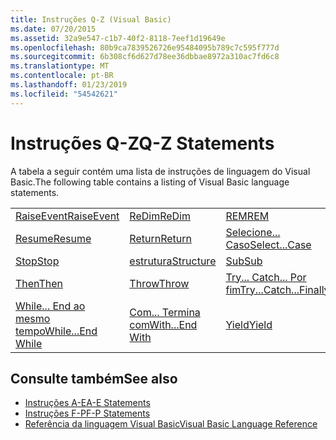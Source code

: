 ```yaml
---
title: Instruções Q-Z (Visual Basic)
ms.date: 07/20/2015
ms.assetid: 32a9e547-c1b7-40f2-8118-7eef1d19649e
ms.openlocfilehash: 80b9ca7839526726e95484095b789c7c595f777d
ms.sourcegitcommit: 6b308cf6d627d78ee36dbbae8972a310ac7fd6c8
ms.translationtype: MT
ms.contentlocale: pt-BR
ms.lasthandoff: 01/23/2019
ms.locfileid: "54542621"
---
```

# <a name="q-z-statements"></a><span data-ttu-id="f1e2a-102">Instruções Q-Z</span><span class="sxs-lookup"><span data-stu-id="f1e2a-102">Q-Z Statements</span></span>
<span data-ttu-id="f1e2a-103">A tabela a seguir contém uma lista de instruções de linguagem do Visual Basic.</span><span class="sxs-lookup"><span data-stu-id="f1e2a-103">The following table contains a listing of Visual Basic language statements.</span></span>  
  
|||||  
|---|---|---|---|  
|[<span data-ttu-id="f1e2a-104">RaiseEvent</span><span class="sxs-lookup"><span data-stu-id="f1e2a-104">RaiseEvent</span></span>](../../../visual-basic/language-reference/statements/raiseevent-statement.md)|[<span data-ttu-id="f1e2a-105">ReDim</span><span class="sxs-lookup"><span data-stu-id="f1e2a-105">ReDim</span></span>](../../../visual-basic/language-reference/statements/redim-statement.md)|[<span data-ttu-id="f1e2a-106">REM</span><span class="sxs-lookup"><span data-stu-id="f1e2a-106">REM</span></span>](../../../visual-basic/language-reference/statements/rem-statement.md)|[<span data-ttu-id="f1e2a-107">RemoveHandler</span><span class="sxs-lookup"><span data-stu-id="f1e2a-107">RemoveHandler</span></span>](../../../visual-basic/language-reference/statements/removehandler-statement.md)|  
|[<span data-ttu-id="f1e2a-108">Resume</span><span class="sxs-lookup"><span data-stu-id="f1e2a-108">Resume</span></span>](../../../visual-basic/language-reference/statements/resume-statement.md)|[<span data-ttu-id="f1e2a-109">Return</span><span class="sxs-lookup"><span data-stu-id="f1e2a-109">Return</span></span>](../../../visual-basic/language-reference/statements/return-statement.md)|[<span data-ttu-id="f1e2a-110">Selecione... Caso</span><span class="sxs-lookup"><span data-stu-id="f1e2a-110">Select...Case</span></span>](../../../visual-basic/language-reference/statements/select-case-statement.md)|[<span data-ttu-id="f1e2a-111">Set</span><span class="sxs-lookup"><span data-stu-id="f1e2a-111">Set</span></span>](../../../visual-basic/language-reference/statements/set-statement.md)|  
|[<span data-ttu-id="f1e2a-112">Stop</span><span class="sxs-lookup"><span data-stu-id="f1e2a-112">Stop</span></span>](../../../visual-basic/language-reference/statements/stop-statement.md)|[<span data-ttu-id="f1e2a-113">estrutura</span><span class="sxs-lookup"><span data-stu-id="f1e2a-113">Structure</span></span>](../../../visual-basic/language-reference/statements/structure-statement.md)|[<span data-ttu-id="f1e2a-114">Sub</span><span class="sxs-lookup"><span data-stu-id="f1e2a-114">Sub</span></span>](../../../visual-basic/language-reference/statements/sub-statement.md)|[<span data-ttu-id="f1e2a-115">SyncLock</span><span class="sxs-lookup"><span data-stu-id="f1e2a-115">SyncLock</span></span>](../../../visual-basic/language-reference/statements/synclock-statement.md)|  
|[<span data-ttu-id="f1e2a-116">Then</span><span class="sxs-lookup"><span data-stu-id="f1e2a-116">Then</span></span>](../../../visual-basic/language-reference/statements/then-statement.md)|[<span data-ttu-id="f1e2a-117">Throw</span><span class="sxs-lookup"><span data-stu-id="f1e2a-117">Throw</span></span>](../../../visual-basic/language-reference/statements/throw-statement.md)|[<span data-ttu-id="f1e2a-118">Try... Catch... Por fim</span><span class="sxs-lookup"><span data-stu-id="f1e2a-118">Try...Catch...Finally</span></span>](../../../visual-basic/language-reference/statements/try-catch-finally-statement.md)|[<span data-ttu-id="f1e2a-119">Using</span><span class="sxs-lookup"><span data-stu-id="f1e2a-119">Using</span></span>](../../../visual-basic/language-reference/statements/using-statement.md)|  
|[<span data-ttu-id="f1e2a-120">While... End ao mesmo tempo</span><span class="sxs-lookup"><span data-stu-id="f1e2a-120">While...End While</span></span>](../../../visual-basic/language-reference/statements/while-end-while-statement.md)|[<span data-ttu-id="f1e2a-121">Com... Termina com</span><span class="sxs-lookup"><span data-stu-id="f1e2a-121">With...End With</span></span>](../../../visual-basic/language-reference/statements/with-end-with-statement.md)|[<span data-ttu-id="f1e2a-122">Yield</span><span class="sxs-lookup"><span data-stu-id="f1e2a-122">Yield</span></span>](../../../visual-basic/language-reference/statements/yield-statement.md)||  
  
## <a name="see-also"></a><span data-ttu-id="f1e2a-123">Consulte também</span><span class="sxs-lookup"><span data-stu-id="f1e2a-123">See also</span></span>
- [<span data-ttu-id="f1e2a-124">Instruções A-E</span><span class="sxs-lookup"><span data-stu-id="f1e2a-124">A-E Statements</span></span>](../../../visual-basic/language-reference/statements/a-e-statements.md)
- [<span data-ttu-id="f1e2a-125">Instruções F-P</span><span class="sxs-lookup"><span data-stu-id="f1e2a-125">F-P Statements</span></span>](../../../visual-basic/language-reference/statements/f-p-statements.md)
- [<span data-ttu-id="f1e2a-126">Referência da linguagem Visual Basic</span><span class="sxs-lookup"><span data-stu-id="f1e2a-126">Visual Basic Language Reference</span></span>](../../../visual-basic/language-reference/index.md)
